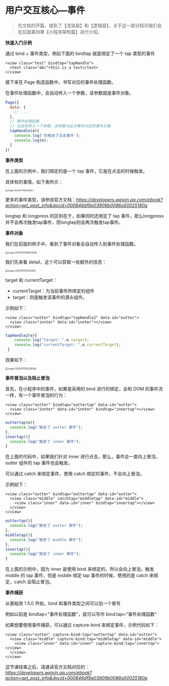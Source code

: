 # 用户交互核心—事件



> 在文档的开篇，提到了【渲染层】和【逻辑层】，关于这一部分知识我们会在后面第四章【小程序架构篇】进行介绍。



**快速入门示例**

通过 bind + 事件类型，例如下面的 bindtap 就是绑定了一个 tap 类型的事件

```wxml
<view class="test" bindtap="tapHandle">
  <text class="abc">this is a test</text>
</view>
```

接下来在 Page 构造函数中，书写对应的事件处理函数。

在事件处理函数中，会自动传入一个参数，该参数就是事件对象。

```js
Page({
  data: {
    // ...
  },
  // 事件处理函数
  // 会自动传入一个参数，该参数为此次事件对应的事件对象
  tapHandle(e){
    console.log('你触发了点击事件');
    console.log(e);
  }
})
```



**事件类型**

在上面的示例中，我们绑定的是一个 tap 事件，它是在点击的时候触发。

具体有的事情，如下表所示：

<img src="https://xiejie-typora.oss-cn-chengdu.aliyuncs.com/2023-01-11-020549.png" alt="image-20230111100549023" style="zoom:45%;" />

更多的事件类型，请参阅官方文档：*https://developers.weixin.qq.com/ebook?action=get_post_info&docid=000846df9a03909b0086a50025180a*

longtap 和 longpress 的区别在于，如果同时还绑定了 tap 事件，那么longpress并不会再次触发tap事件，而longtap则会再次触发tap事件。



**事件对象**

我们在前面的例子中，看到了事件对象会自动传入到事件处理函数。

<img src="https://xiejie-typora.oss-cn-chengdu.aliyuncs.com/2023-01-11-020834.png" alt="image-20230111100833539" style="zoom:50%;" />

我们先来看 detail，这个可以获取一些额外的信息：

<img src="https://xiejie-typora.oss-cn-chengdu.aliyuncs.com/2023-01-11-021214.png" alt="image-20230111101214305" style="zoom:50%;" />

target 和 currentTarget：

- currentTarget：为当前事件所绑定的组件
- target：则是触发该事件的源头组件。

示例如下：

```wxml
<view class="outter" bindtap="tapHandle2" data-id="outter">
  <view class="innter" data-id="innter"></view>
</view>
```

```js
tapHandle2(e){
    console.log("target: ",e.target);
    console.log("currentTarget: ",e.currentTarget);
 }
```

效果如下：

<img src="https://xiejie-typora.oss-cn-chengdu.aliyuncs.com/2023-01-11-022258.png" alt="image-20230111102258282" style="zoom: 50%;" />



**事件冒泡以及阻止冒泡**

首先，在小程序中的事件，如果是采用的 bind 进行的绑定，会和 DOM 的事件流一样，有一个事件冒泡的行为：

```wxml
<view class="outter" bindtap="outtertap" data-id="outter">
  <view class="innter" data-id="innter" bindtap="innertap"></view>
</view>
```

```js
outtertap(e){
  console.log("触发了 outter 事件");
},
innertap(){
  console.log("触发了 inner 事件");
}
```

在上面的代码中，如果我们针对 inner 进行点击，那么，事件会一直向上冒泡，outter 组件的 tap 事件也会触发。

可以通过 catch 来绑定事件，使用 catch 绑定的事件，不会向上冒泡。

示例如下：

```wxml
<view class="outter" bindtap="outtertap" data-id="outter">
  <view class="middle" catchtap="middletap" data-id="middle">
    <view class="inner" data-id="inner" bindtap="innertap"></view>
  </view>
</view>
```

```js
outtertap(){
  console.log("触发了 outter 事件");
},
middletap(){
  console.log("触发了 middle 事件");
},
innertap(){
  console.log("触发了 inner 事件");
}
```

在上面的示例中，因为 inner 是使用 bind 来绑定的，所以会向上冒泡，触发 middle 的 tap 事件，但是 middle 绑定 tap 事件的时候，使用的是 catch 来绑定，catch 会阻止冒泡。



**事件捕获**

从基础哭 1.5.0 开始，bind 和事件类型之间可以加一个冒号

例如以前是 bindtap="事件处理函数"，就可以写作 bind:tap="事件处理函数"

如果想要使用事件捕获，可以通过 capture-bind 来绑定事件，示例代码如下：

```wxml
<view class="outter" capture-bind:tap="outtertap" data-id="outter">
  <view class="middle" capture-bind:tap="middletap" data-id="middle">
    <view class="inner" data-id="inner" capture-bind:tap="innertap"></view>
  </view>
</view>
```



这节课结束之后，请通读官方文档对应的：*https://developers.weixin.qq.com/ebook?action=get_post_info&docid=000846df9a03909b0086a50025180a*